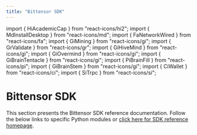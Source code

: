 ```yaml
---
title: "Bittensor SDK"
---
```


import { HiAcademicCap } from "react-icons/hi2";
import { MdInstallDesktop } from "react-icons/md";
import { FaNetworkWired } from "react-icons/fa";
import { GiMining } from "react-icons/gi";
import { GrValidate } from "react-icons/gr";
import { GiHiveMind } from "react-icons/gi";
import { GiOvermind } from "react-icons/gi";
import { GiBrainTentacle } from "react-icons/gi";
import { PiBrainFill } from "react-icons/pi";
import { GiBrainStem } from "react-icons/gi";
import { CiWallet } from "react-icons/ci";
import { SiTrpc } from "react-icons/si";


# Bittensor SDK

This section presents the Bittensor SDK reference documentation. Follow the below links to specific Python modules or [click here for SDK reference homepage](pathname:///python-api/autoapi/bittensor/index.html). 

<Cards>
    <Card
    icon={PiBrainFill}
    title='Subtensor'
    link='pathname:///python-api/autoapi/bittensor/core/subtensor/index.html'
    body='Subtensor class provides a gateway to the blockchain layer of Bittensor.' />
    <Card 
    icon={GiHiveMind}
    title='Axon'
    link='pathname:///python-api/autoapi/bittensor/core/axon/index.html'
    body='Axon services the forward and backward requests from other neurons.' />
    <Card
    icon={GiOvermind}
    title='Dendrite'
    link='pathname:///python-api/autoapi/bittensor/core/dendrite/index.html'
    body='Dendrite represents the abstracted implementation of a network client module.' />
    <Card
    icon={SiTrpc}
    title='Extrinsics'
    link='pathname:///python-api/autoapi/bittensor/core/extrinsics/index.html'
    body='Set weights, Axon serving, transfer, submit extrinsic, and more.' />
    <Card
    icon={GiBrainTentacle}
    title='Metagraph'
    link='pathname:///python-api/autoapi/bittensor/core/metagraph/index.html'
    body='Metagraph neural graph is a dynamic representation of the Bittensor network state.' />
    <Card
    icon={GiBrainStem}
    title='Synapse'
    link='pathname:///python-api/autoapi/bittensor/core/synapse/index.html'
    body='Synapse module serves as a communication schema between neurons (nodes).' />
</Cards>
